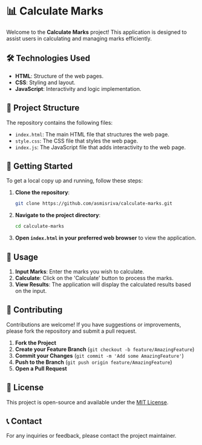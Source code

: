 
# 📊 Calculate Marks

Welcome to the **Calculate Marks** project! This application is designed to assist users in calculating and managing marks efficiently.

## 🛠️ Technologies Used

- **HTML**: Structure of the web pages.
- **CSS**: Styling and layout.
- **JavaScript**: Interactivity and logic implementation.

## 📂 Project Structure

The repository contains the following files:

- `index.html`: The main HTML file that structures the web page.
- `style.css`: The CSS file that styles the web page.
- `index.js`: The JavaScript file that adds interactivity to the web page.

## 🚀 Getting Started

To get a local copy up and running, follow these steps:

1. **Clone the repository**:
   ```bash
   git clone https://github.com/asmisriva/calculate-marks.git
   ```
2. **Navigate to the project directory**:
   ```bash
   cd calculate-marks
   ```
3. **Open `index.html` in your preferred web browser** to view the application.

## 📝 Usage

1. **Input Marks**: Enter the marks you wish to calculate.
2. **Calculate**: Click on the 'Calculate' button to process the marks.
3. **View Results**: The application will display the calculated results based on the input.

## 🤝 Contributing

Contributions are welcome! If you have suggestions or improvements, please fork the repository and submit a pull request.

1. **Fork the Project**
2. **Create your Feature Branch** (`git checkout -b feature/AmazingFeature`)
3. **Commit your Changes** (`git commit -m 'Add some AmazingFeature'`)
4. **Push to the Branch** (`git push origin feature/AmazingFeature`)
5. **Open a Pull Request**

## 📄 License

This project is open-source and available under the [MIT License](LICENSE).

## 📞 Contact

For any inquiries or feedback, please contact the project maintainer.
